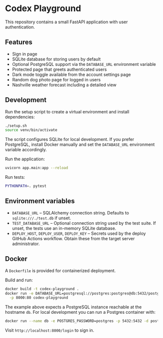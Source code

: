# Codex Playground

This repository contains a small FastAPI application with user authentication.

## Features
- Sign in page
- SQLite database for storing users by default
- Optional PostgreSQL support via the `DATABASE_URL` environment variable
- Protected page that greets authenticated users
- Dark mode toggle available from the account settings page
- Random dog photo page for logged in users
- Nashville weather forecast including a detailed view

## Development
Run the setup script to create a virtual environment and install dependencies:

```bash
./setup.sh
source venv/bin/activate
```

The script configures SQLite for local development. If you prefer PostgreSQL, install Docker manually and set the `DATABASE_URL` environment variable accordingly.

Run the application:

```bash
uvicorn app.main:app --reload
```

Run tests:

```bash
PYTHONPATH=. pytest
```

## Environment variables
- `DATABASE_URL` – SQLAlchemy connection string. Defaults to `sqlite:///./test.db` if unset.
- `TEST_DATABASE_URL` – Optional connection string used by the test suite. If unset, the tests use an in-memory SQLite database.
- `DEPLOY_HOST`, `DEPLOY_USER`, `DEPLOY_KEY` – Secrets used by the deploy GitHub Actions workflow. Obtain these from the target server administrator.

## Docker
A `Dockerfile` is provided for containerized deployment.

Build and run:

```bash
docker build -t codex-playground .
docker run -e DATABASE_URL=postgresql://postgres:postgres@db:5432/postgres \
  -p 8000:80 codex-playground
```

The example above expects a PostgreSQL instance reachable at the hostname `db`. For local development you can run a Postgres container with:

```bash
docker run --name db -e POSTGRES_PASSWORD=postgres -p 5432:5432 -d postgres:15
```

Visit `http://localhost:8000/login` to sign in.
